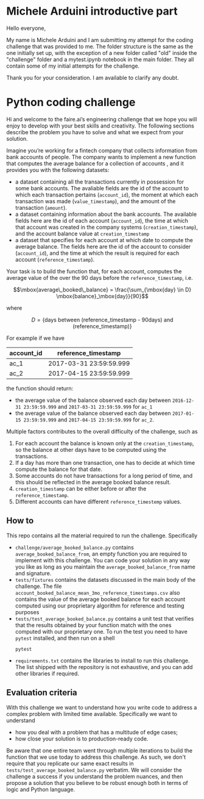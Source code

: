 # Michele Arduini introductive part

Hello everyone,

My name is Michele Arduini and I am submitting my attempt for the coding challenge that was provided to me. The folder structure is the same as the one initially set up, with the exception of a new folder called "old" inside the "challenge" folder and a mytest.ipynb notebook in the main folder. They all contain some of my initial attempts for the challenge.

Thank you for your consideration. I am available to clarify any doubt.


# Python coding challenge

Hi and welcome to the faire.ai’s engineering challenge that we hope you will 
enjoy to develop with your best skills and creativity. The following sections 
describe the problem you have to solve and what we expect from your solution.

Imagine you’re working for a fintech company that collects information from 
bank accounts of people. The company wants to implement a new function that
computes the average balance for a collection of accounts , and it 
provides you with the following datasets:

* a dataset containing all the transactions currently in possession for 
  some bank accounts. The avaliable fields are the id of the account 
  to which each transaction pertains (`account_id`), the moment at 
  which each transaction was made (`value_timestamp`), and the amount 
  of the transaction (`amount`).
* a dataset containing information about the bank accounts. The available
  fields here are the id of each account (`account_id`), the time at 
  which that account was created in the company systems (`creation_timestamp`),
  and the account balance value at `creation_timestamp`
* a dataset that specifies for each account at which date to compute the 
  average balance. The fields here are the id of the account to consider
  (`account_id`), and the time at which the result is required for each
  account (`reference_timestamp`).

Your task is to build the function that, for each account, computes the average
value of the over the 90 days before the `reference_timestamp`, i.e.

```math
\mbox{average\_booked\_balance} = \frac{\sum_{\mbox{day} \in D} \mbox{balance}_\mbox{day}}{90}
```

where

```math
D = \{\mbox{days between (reference\_timestamp - 90days) and (reference\_timestamp)}\}
```

For example if we have

| account_id | reference_timestamp     |
|------------|-------------------------|
| ac_1       | 2017-03-31 23:59:59.999 |
| ac_2       | 2017-04-15 23:59:59.999 |

the function should return:
* the average value of the balance observed each day between 
  `2016-12-31 23:59:59.999` and `2017-03-31 23:59:59.999` for `ac_1`
* the average value of the balance observed each day between
  `2017-01-15 23:59:59.999` and `2017-04-15 23:59:59.999` for `ac_2`.

Multiple factors contributes to the overall difficulty of the challenge, such as

1. For each account the balance is known only at the `creation_timestamp`, so
   the balance at other days have to be computed using the transactions.
2. If a day has more than one transaction, one has to decide at which time 
   compute the balance for that date.
3. Some accounts do not have transactions for a long period of time, and this
   should be reflected in the average booked balance result.
4. `creation_timestamp` can be either before or after the `reference_timestamp`.
5. Different accounts can have different `reference_timestemp` values. 


## How to

This repo contains all the material required to run the challenge. Specifically

* `challenge/average_booked_balance.py` contains `average_booked_balance_from`,
  an empty function you are required to implement with this challenge. You can
  code your solution in any way you like as long as you maintain the 
  `average_booked_balance_from` name and signature.
* `tests/fixtures` contains the datasets discussed in the main body of the 
   challenge. The file 
   `account_booked_balance_mean_3mo_reference_timestamps.csv` 
   also contains the value of the average booked balance for each account 
   computed using our proprietary algorithm for reference and testing purposes
* `tests/test_average_booked_balance.py` contains a unit test that verifies
   that the results obtained by your function match with the ones computed
   with our proprietary one. To run the test you need to have `pytest` 
   installed, and then run on a shell
   ```shell
   pytest
   ```
* `requirements.txt` contains the libraries to install to run this challenge.
  The list shipped with the repository is not exhaustive, and you can add
  other libraries if required.

## Evaluation criteria

With this challenge we want to understand how you write code to address a complex 
problem with limited time available. Specifically we want to understand

* how you deal with a problem that has a multitude of edge cases;
* how close your solution is to production-ready code.  

Be aware that one entire team went through multiple iterations to build
the function that we use today to address this challenge. As such, we don't
require that you replicate our same exact results in 
`tests/test_average_booked_balance.py` verbatim. We will consider the challenge
a success if you understand the problem nuances, and then propose a solution
that you believe to be robust enough both in terms of logic and Python 
language.
